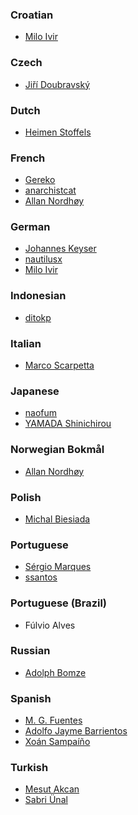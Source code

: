 <h3>Croatian</h3>
<ul>
    <li><a href="mailto:mail@milotype.de">Milo Ivir</a></li>
</ul>

<h3>Czech</h3>
<ul>
    <li><a href="mailto:jiri.doubravsky@gmail.com">Jiří Doubravský</a></li>
</ul>

<h3>Dutch</h3>
<ul>
    <li><a href="mailto:vistausss@outlook.com">Heimen Stoffels</a></li>
</ul>

<h3>French</h3>
<ul>
    <li><a href="mailto:31b32@tutanota.com">Gereko</a></li>
    <li><a href="mailto:anarchistcat@riseup.net">anarchistcat</a></li>
    <li><a href="mailto:epost@anotheragency.no">Allan Nordhøy</a></li>
</ul>

<h3>German</h3>
<ul>
    <li><a href="mailto:johanneskeyser@posteo.de">Johannes Keyser</a></li>
    <li><a href="mailto:mail.ka@mailbox.org">nautilusx</a></li>
    <li><a href="mailto:mail@milotype.de">Milo Ivir</a></li>
</ul>

<h3>Indonesian</h3>
<ul>
    <li><a href="mailto:ditokpl@gmail.com">ditokp</a></li>
</ul>

<h3>Italian</h3>
<ul>
    <li><a href="mailto:marcoscarpetta02@gmail.com">Marco Scarpetta</a></li>
</ul>

<h3>Japanese</h3>
<ul>
    <li><a href="mailto:naofum@gmail.com">naofum</a></li>
    <li><a href="mailto:yamada_strong_yamada_nice_64bit@yahoo.co.jp">YAMADA Shinichirou</a></li>
</ul>

<h3>Norwegian Bokmål</h3>
<ul>
    <li><a href="mailto:epost@anotheragency.no">Allan Nordhøy</a></li>
</ul>

<h3>Polish</h3>
<ul>
    <li><a href="mailto:blade-14@o2.pl">Michal Biesiada</a></li>
</ul>

<h3>Portuguese</h3>
<ul>
    <li><a href="mailto:smarquespt@gmail.com">Sérgio Marques</a></li>
    <li><a href="mailto:ssantos@web.de">ssantos</a></li>
</ul>

<h3>Portuguese (Brazil)</h3>
<ul>
    <li>Fúlvio Alves</li>
</ul>

<h3>Russian</h3>
<ul>
    <li><a href="mailto:abomze@mail.ru">Adolph Bomze</a></li>
</ul>

<h3>Spanish</h3>
<ul>
    <li><a href="mailto:mgfuentesl@outlook.com">M. G. Fuentes</a></li>
    <li><a href="mailto:fitojb@ubuntu.com">Adolfo Jayme Barrientos</a></li>
    <li><a href="https://gitlab.com/xoan">Xoán Sampaíño</a></li>
</ul>

<h3>Turkish</h3>
<ul>
    <li><a href="mailto:makcan@gmail.com">Mesut Akcan</a></li>
    <li><a href="mailto:libreajans@gmail.com">Sabri Ünal</a></li>
</ul>
